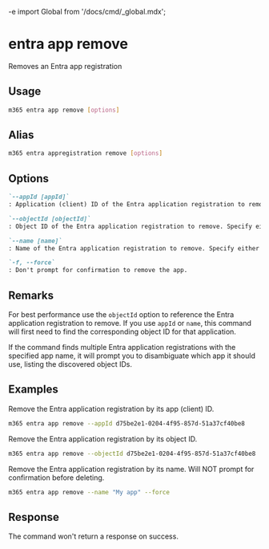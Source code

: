 -e <!-- DISCLAIMER: All secrets, passwords, and sensitive values in this document are examples only and not real credentials. -->
import Global from '/docs/cmd/_global.mdx';

# entra app remove

Removes an Entra app registration

## Usage

```sh
m365 entra app remove [options]
```

## Alias

```sh
m365 entra appregistration remove [options]
```

## Options

```md definition-list
`--appId [appId]`
: Application (client) ID of the Entra application registration to remove. Specify either `appId`, `objectId` or `name` but not multiple.

`--objectId [objectId]`
: Object ID of the Entra application registration to remove. Specify either `appId`, `objectId` or `name` but not multiple.

`--name [name]`
: Name of the Entra application registration to remove. Specify either `appId`, `objectId` or `name` but not multiple.

`-f, --force`
: Don't prompt for confirmation to remove the app.
```

<Global />

## Remarks

For best performance use the `objectId` option to reference the Entra application registration to remove. If you use `appId` or `name`, this command will first need to find the corresponding object ID for that application.

If the command finds multiple Entra application registrations with the specified app name, it will prompt you to disambiguate which app it should use, listing the discovered object IDs.

## Examples

Remove the Entra application registration by its app (client) ID.

```sh
m365 entra app remove --appId d75be2e1-0204-4f95-857d-51a37cf40be8
```

Remove the Entra application registration by its object ID.

```sh
m365 entra app remove --objectId d75be2e1-0204-4f95-857d-51a37cf40be8
```

Remove the Entra application registration by its name. Will NOT prompt for confirmation before deleting.

```sh
m365 entra app remove --name "My app" --force
```

## Response

The command won't return a response on success.
